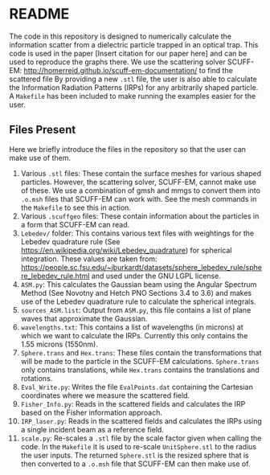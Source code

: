 # README

The code in this repository is designed to numerically calculate the information scatter from a dielectric particle trapped in an optical trap. This code is used in the paper [Insert citation for our paper here] and can be used to reproduce the graphs there. We use the scattering solver SCUFF-EM: http://homerreid.github.io/scuff-em-documentation/ to find the scattered file
By providing a new <code>.stl</code> file, the user is also able to calculate the Information Radiation Patterns (IRPs) for any arbitrarily shaped particle. A <code>Makefile</code> has been included to make running the examples easier for the user.

## Files Present

Here we briefly introduce the files in the repository so that the user can make use of them.

1) Various <code>.stl</code> files: These contain the surface meshes for various shaped particles. However, the scattering solver, SCUFF-EM, cannot make use of these. We use a combination of gmsh and mmgs to convert them into <code>.o.msh</code> files that SCUFF-EM can work with. See the mesh commands in the <code>Makefile</code> to see this in action.
2) Various <code>.scuffgeo</code> files: These contain information about the particles in a form that SCUFF-EM can read.
3) <code>Lebedev/</code> folder: This contains various text files with weightings for the Lebedev quadrature rule (See https://en.wikipedia.org/wiki/Lebedev_quadrature) for spherical integration. These values are taken from: https://people.sc.fsu.edu/~jburkardt/datasets/sphere_lebedev_rule/sphere_lebedev_rule.html and used under the GNU LGPL license.
4) <code>ASM.py</code>: This calculates the Gaussian beam using the Angular Spectrum Method (See Novotny and Hetch PNO Sections 3.4 to 3.6) and makes use of the Lebedev quadrature rule to calculate the spherical integrals.
5) <code>sources_ASM.list</code>: Output from <code>ASM.py</code>, this file contains a list of plane waves that approximate the Gaussian.
6) <code>wavelengths.txt</code>: This contains a list of wavelengths (in microns) at which we want to calculate the IRPs. Currently this only contains the 1.55 microns (1550nm).
7) <code>Sphere.trans</code> and <code>Hex.trans</code>: These files contain the transformations that will be made to the particle in the SCUFF-EM calculations. <code>Sphere.trans</code> only contains translations, while <code>Hex.trans</code> contains the translations and rotations.
8) <code>Eval_Write.py</code>: Writes the file <code>EvalPoints.dat</code> containing the Cartesian coordinates where we measure the scattered field.
9) <code>Fisher_Info.py</code>: Reads in the scattered fields and calculates the IRP based on the Fisher information approach.
10) <code>IRP_laser.py</code>: Reads in the scattered fields and calculates the IRPs using a single incident beam as a reference field.
11) <code>scale.py</code>: Re-scales a <code>.stl</code> file by the scale factor given when calling the code. In the <code>Makefile</code> it is used to re-scale <code>UnitSphere.stl</code> to the radius the user inputs. The returned <code>Sphere.stl</code> is the resized sphere that is then converted to a <code>.o.msh</code> file that SCUFF-EM can then make use of.
